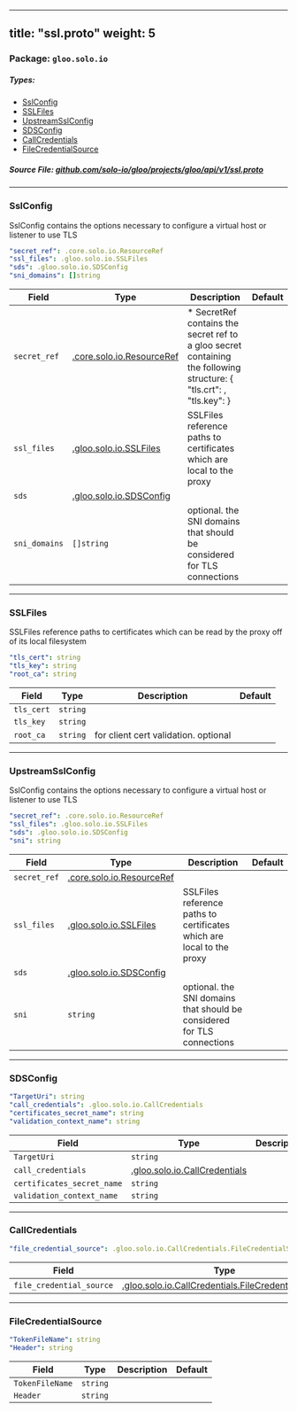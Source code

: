 
---
title: "ssl.proto"
weight: 5
---

<!-- Code generated by solo-kit. DO NOT EDIT. -->


### Package: `gloo.solo.io` 
##### Types:


- [SslConfig](#SslConfig)
- [SSLFiles](#SSLFiles)
- [UpstreamSslConfig](#UpstreamSslConfig)
- [SDSConfig](#SDSConfig)
- [CallCredentials](#CallCredentials)
- [FileCredentialSource](#FileCredentialSource)
  



##### Source File: [github.com/solo-io/gloo/projects/gloo/api/v1/ssl.proto](https://github.com/solo-io/gloo/blob/master/projects/gloo/api/v1/ssl.proto)





---
### <a name="SslConfig">SslConfig</a>

 
SslConfig contains the options necessary to configure a virtual host or listener to use TLS

```yaml
"secret_ref": .core.solo.io.ResourceRef
"ssl_files": .gloo.solo.io.SSLFiles
"sds": .gloo.solo.io.SDSConfig
"sni_domains": []string

```

| Field | Type | Description | Default |
| ----- | ---- | ----------- |----------- | 
| `secret_ref` | [.core.solo.io.ResourceRef](../../../../../../solo-kit/api/v1/ref.proto.sk#ResourceRef) | * SecretRef contains the secret ref to a gloo secret containing the following structure: { "tls.crt": <ca chain data...>, "tls.key": <private key data...> } |  |
| `ssl_files` | [.gloo.solo.io.SSLFiles](../ssl.proto.sk#SSLFiles) | SSLFiles reference paths to certificates which are local to the proxy |  |
| `sds` | [.gloo.solo.io.SDSConfig](../ssl.proto.sk#SDSConfig) |  |  |
| `sni_domains` | `[]string` | optional. the SNI domains that should be considered for TLS connections |  |




---
### <a name="SSLFiles">SSLFiles</a>

 
SSLFiles reference paths to certificates which can be read by the proxy off of its local filesystem

```yaml
"tls_cert": string
"tls_key": string
"root_ca": string

```

| Field | Type | Description | Default |
| ----- | ---- | ----------- |----------- | 
| `tls_cert` | `string` |  |  |
| `tls_key` | `string` |  |  |
| `root_ca` | `string` | for client cert validation. optional |  |




---
### <a name="UpstreamSslConfig">UpstreamSslConfig</a>

 
SslConfig contains the options necessary to configure a virtual host or listener to use TLS

```yaml
"secret_ref": .core.solo.io.ResourceRef
"ssl_files": .gloo.solo.io.SSLFiles
"sds": .gloo.solo.io.SDSConfig
"sni": string

```

| Field | Type | Description | Default |
| ----- | ---- | ----------- |----------- | 
| `secret_ref` | [.core.solo.io.ResourceRef](../../../../../../solo-kit/api/v1/ref.proto.sk#ResourceRef) |  |  |
| `ssl_files` | [.gloo.solo.io.SSLFiles](../ssl.proto.sk#SSLFiles) | SSLFiles reference paths to certificates which are local to the proxy |  |
| `sds` | [.gloo.solo.io.SDSConfig](../ssl.proto.sk#SDSConfig) |  |  |
| `sni` | `string` | optional. the SNI domains that should be considered for TLS connections |  |




---
### <a name="SDSConfig">SDSConfig</a>



```yaml
"TargetUri": string
"call_credentials": .gloo.solo.io.CallCredentials
"certificates_secret_name": string
"validation_context_name": string

```

| Field | Type | Description | Default |
| ----- | ---- | ----------- |----------- | 
| `TargetUri` | `string` |  |  |
| `call_credentials` | [.gloo.solo.io.CallCredentials](../ssl.proto.sk#CallCredentials) |  |  |
| `certificates_secret_name` | `string` |  |  |
| `validation_context_name` | `string` |  |  |




---
### <a name="CallCredentials">CallCredentials</a>



```yaml
"file_credential_source": .gloo.solo.io.CallCredentials.FileCredentialSource

```

| Field | Type | Description | Default |
| ----- | ---- | ----------- |----------- | 
| `file_credential_source` | [.gloo.solo.io.CallCredentials.FileCredentialSource](../ssl.proto.sk#FileCredentialSource) |  |  |




---
### <a name="FileCredentialSource">FileCredentialSource</a>



```yaml
"TokenFileName": string
"Header": string

```

| Field | Type | Description | Default |
| ----- | ---- | ----------- |----------- | 
| `TokenFileName` | `string` |  |  |
| `Header` | `string` |  |  |





<!-- Start of HubSpot Embed Code -->
<script type="text/javascript" id="hs-script-loader" async defer src="//js.hs-scripts.com/5130874.js"></script>
<!-- End of HubSpot Embed Code -->
